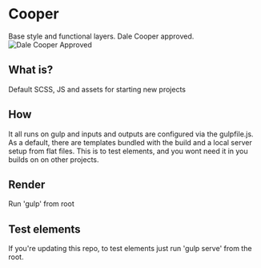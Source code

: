 # Cooper

Base style and functional layers. Dale Cooper approved.
![Dale Cooper Approved](https://i.imgur.com/ZDWFHnB.jpg "Dale Cooper Approved")

## What is?

Default SCSS, JS and assets for starting new projects

## How

It all runs on gulp and inputs and outputs are configured via the gulpfile.js.
As a default, there are templates bundled with the build and a local server setup from flat files. This is to test elements, and you wont need it in you builds on on other projects.

## Render

Run 'gulp' from root


## Test elements

If you're updating this repo, to test elements just run 'gulp serve' from the root.
